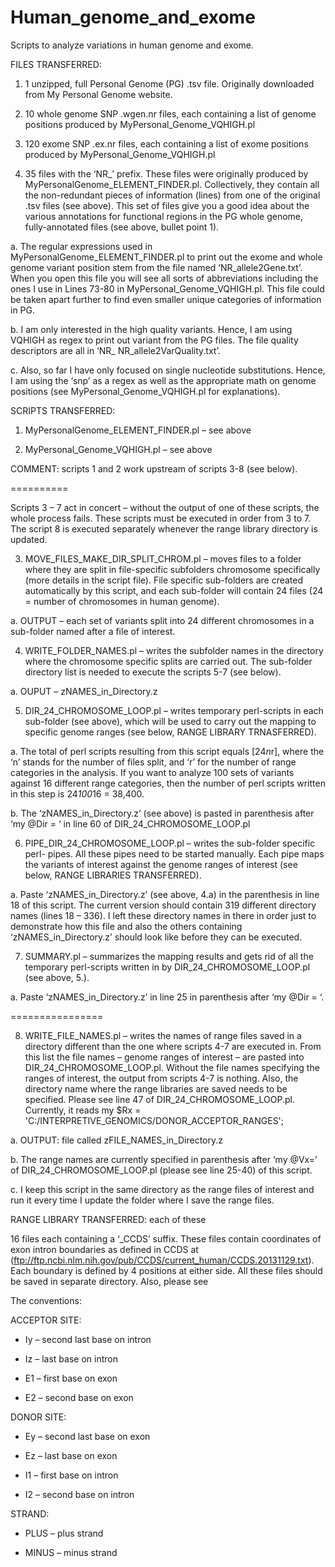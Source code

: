 Human_genome_and_exome
======================

Scripts to analyze variations in human genome and exome.

FILES TRANSFERRED:

1. 1 unzipped, full Personal Genome (PG) .tsv file. Originally downloaded from My Personal Genome website.

2. 10 whole genome SNP .wgen.nr files, each containing a list of genome positions produced by MyPersonal_Genome_VQHIGH.pl

3. 120 exome SNP .ex.nr files, each containing a list of exome positions produced by MyPersonal_Genome_VQHIGH.pl

4. 35 files with the ‘NR_’ prefix. These files were originally produced by MyPersonalGenome_ELEMENT_FINDER.pl. Collectively, they contain all the non-redundant pieces of information (lines) from one of the original .tsv files (see above). This set of files give you a good idea about the various annotations for functional regions in the PG whole genome, fully-annotated files (see above, bullet point 1).

  a. The regular expressions used in MyPersonalGenome_ELEMENT_FINDER.pl to print out the exome and whole genome variant position stem from the file named ‘NR_allele2Gene.txt’. When you open this file you will see all sorts of abbreviations including the ones I use in Lines 73-80 in MyPersonal_Genome_VQHIGH.pl. This file could be taken apart further to find even smaller unique categories of information in PG.

  b. I am only interested in the high quality variants. Hence, I am using VQHIGH as regex to print out variant from the PG files. The file quality descriptors are all in ‘NR_ NR_allele2VarQuality.txt’.

  c. Also, so far I have only focused on single nucleotide substitutions. Hence, I am using the ‘snp’ as a regex as well as the appropriate math on genome positions (see MyPersonal_Genome_VQHIGH.pl for explanations).
  
SCRIPTS TRANSFERRED:

1. MyPersonalGenome_ELEMENT_FINDER.pl – see above

2. MyPersonal_Genome_VQHIGH.pl – see above

COMMENT: scripts 1 and 2 work upstream of scripts 3-8 (see below).

==========

Scripts 3 – 7 act in concert – without the output of one of these scripts, the whole process fails. These scripts must be executed in order from 3 to 7. The script 8 is executed separately whenever the range library directory is updated.

3. MOVE_FILES_MAKE_DIR_SPLIT_CHROM.pl – moves files to a folder where they are split in file-specific subfolders chromosome specifically (more details in the script file). File specific sub-folders are created automatically by this script, and each sub-folder will contain 24 files (24 = number of chromosomes in human genome).

  a. OUTPUT – each set of variants split into 24 different chromosomes in a sub-folder named after a file of interest.

4. WRITE_FOLDER_NAMES.pl – writes the subfolder names in the directory where the chromosome specific splits are carried out. The sub-folder directory list is needed to execute the scripts 5-7 (see below).

  a. OUPUT – zNAMES_in_Directory.z

5. DIR_24_CHROMOSOME_LOOP.pl – writes temporary perl-scripts in each sub-folder (see above), which will be used to carry out the mapping to specific genome ranges (see below, RANGE LIBRARY TRNASFERRED).

  a. The total of perl scripts resulting from this script equals [24*n*r], where the ‘n’ stands for the number of files split, and ‘r’ for the number of range categories in the analysis. If you want to analyze 100 sets of variants against 16 different range categories, then the number of perl scripts written in this step is 24*100*16 = 38,400.

  b. The ‘zNAMES_in_Directory.z’ (see above) is pasted in parenthesis after ‘my @Dir = ‘ in line 60 of DIR_24_CHROMOSOME_LOOP.pl

6. PIPE_DIR_24_CHROMOSOME_LOOP.pl – writes the sub-folder specific perl- pipes. All these pipes need to be started manually. Each pipe maps the variants of interest against the genome ranges of interest (see below, RANGE LIBRARIES TRANSFERRED).

  a. Paste ‘zNAMES_in_Directory.z’ (see above, 4.a) in the parenthesis in line 18 of this script. The current version should contain 319 different directory names (lines 18 – 336). I left these directory names in there in order just to demonstrate how this file and also the others containing ‘zNAMES_in_Directory.z’ should look like before they can be executed.

7. SUMMARY.pl – summarizes the mapping results and gets rid of all the temporary perl-scripts written in by DIR_24_CHROMOSOME_LOOP.pl (see above, 5.).

  a. Paste ‘zNAMES_in_Directory.z’ in line 25 in parenthesis after ‘my @Dir = ‘.

================

8. WRITE_FILE_NAMES.pl – writes the names of range files saved in a directory different than the one where scripts 4-7 are executed in. From this list the file names – genome ranges of interest – are pasted into DIR_24_CHROMOSOME_LOOP.pl. Without the file names specifying the ranges of interest, the output from scripts 4-7 is nothing. Also, the directory name where the range libraries are saved needs to be specified. Please see line 47 of DIR_24_CHROMOSOME_LOOP.pl. Currently, it reads my $Rx = 'C:/INTERPRETIVE_GENOMICS/DONOR_ACCEPTOR_RANGES';

  a. OUTPUT: file called zFILE_NAMES_in_Directory.z

  b. The range names are currently specified in parenthesis after ‘my @Vx=’ of DIR_24_CHROMOSOME_LOOP.pl (please see line 25-40) of this script.

  c. I keep this script in the same directory as the range files of interest and run it every time I update the folder where I save the range files.

RANGE LIBRARY TRANSFERRED: each of these

16 files each containing a ‘_CCDS’ suffix. These files contain coordinates of exon intron boundaries as defined in CCDS at (ftp://ftp.ncbi.nlm.nih.gov/pub/CCDS/current_human/CCDS.20131129.txt). Each boundary is defined by 4 positions at either side. All these files should be saved in separate directory. Also, please see

The conventions:

ACCEPTOR SITE:

* Iy – second last base on intron

* Iz – last base on intron

* E1 – first base on exon

* E2 – second base on exon

DONOR SITE:

* Ey – second last base on exon

* Ez – last base on exon

* I1 – first base on intron

* I2 – second base on intron

STRAND:

* PLUS – plus strand

* MINUS – minus strand

